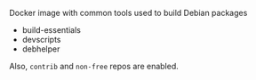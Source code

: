 Docker image with common tools used to build Debian packages

- build-essentials
- devscripts
- debhelper

Also, `contrib` and `non-free` repos are enabled.
